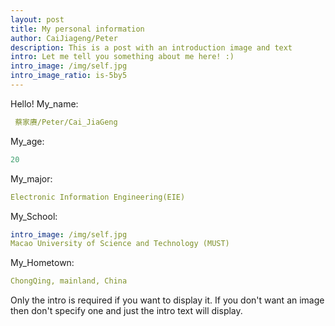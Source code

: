 ```yaml
--- 
layout: post
title: My personal information
author: CaiJiageng/Peter
description: This is a post with an introduction image and text   
intro: Let me tell you something about me here! :)
intro_image: /img/self.jpg
intro_image_ratio: is-5by5
---
```


Hello!
 My_name:
```yaml
 蔡家赓/Peter/Cai_JiaGeng
```
 My_age:
```yaml
20
```
 My_major:
```yaml
Electronic Information Engineering(EIE)
```
 My_School:
```yaml
intro_image: /img/self.jpg
Macao University of Science and Technology (MUST)
```
 My_Hometown:
```yaml
ChongQing, mainland, China
```








Only the intro is required if you want to display it. If you don't want an image then don't specify one and just the intro text will display.
